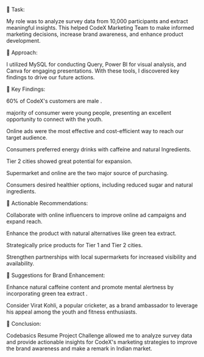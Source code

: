 🌟 Task:

My role was to analyze survey data from 10,000 participants and extract meaningful insights. This helped CodeX Marketing Team to make informed marketing decisions, increase brand awareness, and enhance product development.

🌟 Approach:

I utilized MySQL for conducting Query, Power BI for visual analysis, and Canva for engaging presentations. With these tools, I discovered key findings to drive our future actions.

🌟 Key Findings:

60% of CodeX's customers are male .

majority of consumer were young people, presenting an excellent opportunity to connect with the youth.

Online ads were the most effective and cost-efficient way to reach our target audience.

Consumers preferred energy drinks with caffeine and natural Ingredients.

Tier 2 cities showed great potential for expansion.

Supermarket and online are the two major source of purchasing.

Consumers desired healthier options, including reduced sugar and natural ingredients.

🌟 Actionable Recommendations:

Collaborate with online influencers to improve online ad campaigns and expand reach.

Enhance the product with natural alternatives like green tea extract.

Strategically price products for Tier 1 and Tier 2 cities.


Strengthen partnerships with local supermarkets for increased visibility and availability.

🌟 Suggestions for Brand Enhancement:

Enhance natural caffeine content and promote mental alertness by incorporating green tea extract .

Consider Virat Kohli, a popular cricketer, as a brand ambassador to leverage his appeal among the youth and fitness enthusiasts.

🌟 Conclusion:

Codebasics Resume Project Challenge allowed me to analyze survey data and provide actionable insights for CodeX's marketing strategies to improve the brand awareness and make a remark in Indian market.
